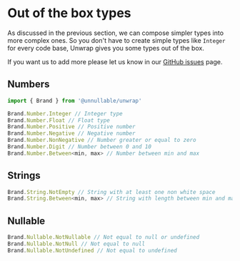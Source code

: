 # Out of the box types

As discussed in the previous section, we can compose simpler types into more complex ones. So you don't have to create
simple types like `Integer` for every code base, Unwrap gives you some types out of the box.

If you want us to add more please let us know in our [GitHub issues](https://github.com/DrKillshot/unwrap/issues) page.

## Numbers

```ts
import { Brand } from '@unnullable/unwrap'

Brand.Number.Integer // Integer type
Brand.Number.Float // Float type
Brand.Number.Positive // Positive number
Brand.Number.Negative // Negative number
Brand.Number.NonNegative // Number greater or equal to zero
Brand.Number.Digit // Number between 0 and 10
Brand.Number.Between<min, max> // Number between min and max
```

## Strings

```ts
Brand.String.NotEmpty // String with at least one non white space
Brand.String.Between<min, max> // String with length between min and max
```

## Nullable

```ts
Brand.Nullable.NotNullable // Not equal to null or undefined
Brand.Nullable.NotNull // Not equal to null
Brand.Nullable.NotUndefined // Not equal to undefined
```